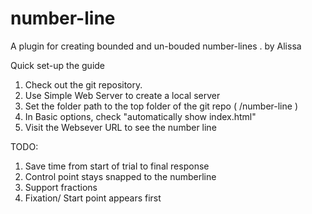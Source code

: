 # number-line
A plugin for creating bounded and un-bouded number-lines .
by Alissa


Quick set-up the guide
1. Check out the git repository.
2. Use Simple Web Server to create a local server
3. Set the folder path to the top folder of the git repo ( /number-line )
4. In Basic options,  check "automatically show index.html"
5. Visit the Websever URL to see the number line



TODO:
1. Save time from start of trial to final response
2. Control point stays snapped to the numberline
3. Support fractions
4. Fixation/ Start point appears first 


